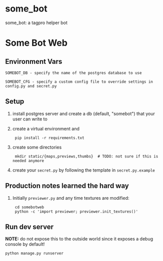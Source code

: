 some_bot
========

some_bot: a tagpro helper bot

Some Bot Web
============

Environment Vars
----------------

    SOMEBOT_DB - specify the name of the postgres database to use

    SOMEBOT_CFG - specify a custom config file to override settings in config.py and secret.py

Setup
-----

1. install postgres server and create a db (default, "somebot") that your user can write to

2. create a virtual environment and

        pip install -r requirements.txt

3. create some directories

        mkdir static/{maps,previews,thumbs}  # TODO: not sure if this is needed anymore

4. create your `secret.py` by following the template in `secret.py.example`


Production notes learned the hard way
---

1. Initially `previewer.py` and any time textures are modified:

        cd somebotweb
        python -c 'import previewer; previewer.init_textures()'


Run dev server
----

**NOTE:** do not expose this to the outside world since it exposes a debug console by default!

    python manage.py runserver
